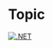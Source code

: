 # Topic
[![.NET](https://github.com/panuoksala/CodeExamples/actions/workflows/dotnet.yml/badge.svg)](https://github.com/panuoksala/CodeExamples/actions/workflows/dotnet.yml)
